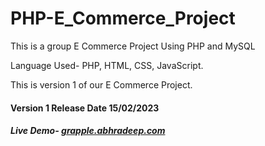 # PHP-E_Commerce_Project 
This is a group E Commerce Project  Using PHP and MySQL

Language Used- PHP, HTML, CSS, JavaScript.

This is version 1 of our E Commerce Project.

 <h4>Version 1 Release Date 15/02/2023</h4>
 
<h5>Live Demo- <a href = "https://grapple.abhradeep.com/">grapple.abhradeep.com</a></h5>

